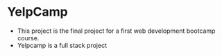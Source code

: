 # YelpCamp
* This project is the final project for a first web development bootcamp course.
* Yelpcamp is a full stack project
